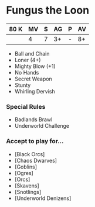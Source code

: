 # Fungus the Loon
| 80 K  | MV | S | AG | P | AV |
| --- | --- | --- | --- | --- | --- |
| | 4 | 7 | 3+ | - | 8+ |

* Ball and Chain
* Loner (4+)
* Mighty Blow (+1)
* No Hands
* Secret Weapon
* Stunty
* Whirling Dervish

### Special Rules
* Badlands Brawl
* Underworld Challenge

### Accept to play for...
* [Black Orcs]
* [Chaos Dwarves]
* [Goblins]
* [Ogres]
* [Orcs]
* [Skavens]
* [Snotlings]
* [Underworld Denizens]
